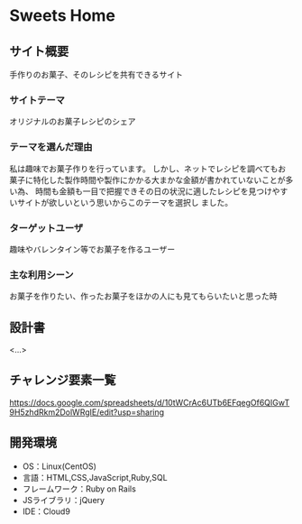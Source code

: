 # Sweets Home

## サイト概要
手作りのお菓子、そのレシピを共有できるサイト

### サイトテーマ
オリジナルのお菓子レシピのシェア

### テーマを選んだ理由
私は趣味でお菓子作りを行っています。
しかし、ネットでレシピを調べてもお菓子に特化した製作時間や製作にかかる大まかな金額が書かれていないことが多い為、
時間も金額も一目で把握できその日の状況に適したレシピを見つけやすいサイトが欲しいという思いからこのテーマを選択し
ました。



### ターゲットユーザ
趣味やバレンタイン等でお菓子を作るユーザー

### 主な利用シーン
お菓子を作りたい、作ったお菓子をほかの人にも見てもらいたいと思った時

## 設計書
<...>

## チャレンジ要素一覧
https://docs.google.com/spreadsheets/d/10tWCrAc6UTb6EFqegOf6QIGwT9H5zhdRkm2DolWRgIE/edit?usp=sharing

## 開発環境
- OS：Linux(CentOS)
- 言語：HTML,CSS,JavaScript,Ruby,SQL
- フレームワーク：Ruby on Rails
- JSライブラリ：jQuery
- IDE：Cloud9
